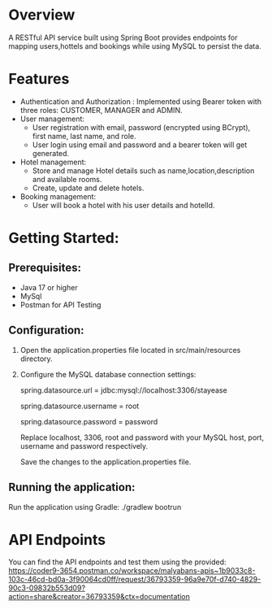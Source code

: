 # Overview
A RESTful API service built using Spring Boot provides endpoints for mapping users,hottels and bookings while using MySQL to persist the data.

# Features
* Authentication and Authorization : Implemented using Bearer token with three roles: CUSTOMER, MANAGER and ADMIN.
* User management:
  + User registration with email, password (encrypted using BCrypt), first name, last name, and role.
  + User login using email and password and a bearer token will get generated.
* Hotel management:
  + Store and manage Hotel details such as name,location,description and available rooms.
  + Create, update and delete hotels.
* Booking management:
  + User will book a hotel with his user details and hotelId.

# Getting Started:
## Prerequisites:
* Java 17 or higher
* MySql
* Postman for API Testing

## Configuration:
1. Open the application.properties file located in src/main/resources directory.
2. Configure the MySQL database connection settings:
   
   spring.datasource.url = jdbc:mysql://localhost:3306/stayease
   
   spring.datasource.username = root
   
   spring.datasource.password = password

   Replace localhost, 3306, root and password with your MySQL host, port, username and password respectively.

   Save the changes to the application.properties file.

## Running the application:
Run the application using Gradle:
./gradlew bootrun

# API Endpoints

You can find the API endpoints and test them using the provided:  https://coder9-3654.postman.co/workspace/malyabans-apis~1b9033c8-103c-46cd-bd0a-3f90064cd0ff/request/36793359-96a9e70f-d740-4829-90c3-09832b553d09?action=share&creator=36793359&ctx=documentation


   
